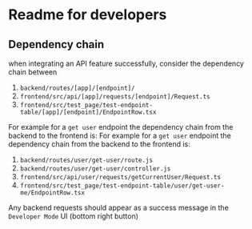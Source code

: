 # Readme for developers

## Dependency chain
when integrating an API feature successfully, consider the dependency chain between 

1. `backend/routes/[app]/[endpoint]/` 
2. `frontend/src/api/[app]/requests/[endpoint]/Request.ts` 
3. `frontend/src/test_page/test-endpoint-table/[app]/[endpoint]/EndpointRow.tsx`


For example for a `get user` endpoint the dependency chain from the backend to the frontend is:
For example for a `get user` endpoint the dependency chain from the backend to the frontend is:
1. `backend/routes/user/get-user/route.js`
2. `backend/routes/user/get-user/controller.js`
3. `frontend/src/api/user/requests/getCurrentUser/Request.ts`
4. `frontend/src/test_page/test-endpoint-table/user/get-user-me/EndpointRow.tsx`

Any backend requests should appear as a success message in the `Developer Mode` UI (bottom right button)
